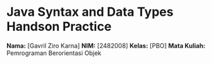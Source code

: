 # Java Syntax and Data Types Handson Practice

**Nama:** [Gavril Ziro Karna]
**NIM:** [2482008]
**Kelas:** [PBO]
**Mata Kuliah:** Pemrograman Berorientasi Objek